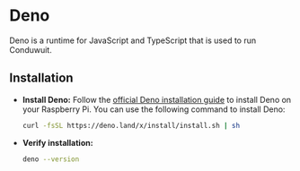 # Deno

Deno is a runtime for JavaScript and TypeScript that is used to run Conduwuit.

## Installation

- **Install Deno:**
  Follow the [official Deno installation guide](https://deno.land/#installation) to install Deno on your Raspberry Pi. You can use the following command to install Deno:

    ```sh
    curl -fsSL https://deno.land/x/install/install.sh | sh
    ```

- **Verify installation:**
  ```sh
  deno --version
